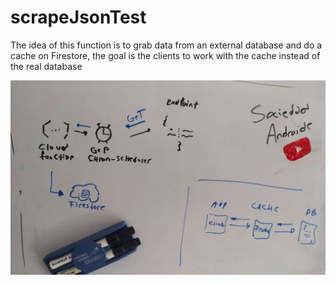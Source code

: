# scrapeJsonTest
The idea of this function is to grab data from an external database and do a cache on Firestore, the goal is the clients to work with the cache instead of the real database

![](board.png)
